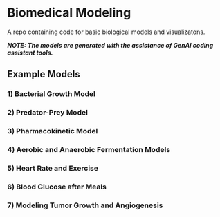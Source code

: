 # Biomedical Modeling

A repo containing code for basic biological models and visualizatons. 

***NOTE: The models are generated with the assistance of GenAI coding assistant tools.***

## Example Models

### 1) Bacterial Growth Model



### 2) Predator-Prey Model



### 3) Pharmacokinetic Model



### 4) Aerobic and Anaerobic Fermentation Models



### 5) Heart Rate and Exercise



### 6) Blood Glucose after Meals



### 7) Modeling Tumor Growth and Angiogenesis





